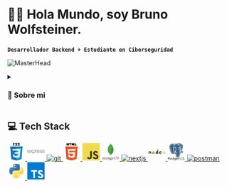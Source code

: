 # 👋🏻 Hola Mundo, soy Bruno Wolfsteiner.
**`Desarrollador Backend + Estudiante en Ciberseguridad`**

![MasterHead](https://media.licdn.com/dms/image/D4E16AQFWT0pag4SZdQ/profile-displaybackgroundimage-shrink_350_1400/0/1681844645915?e=1692835200&v=beta&t=9sq1Aflz1wtE-hqSIr8pbqN5jGZ4Y-RAdDBvJYAGoJA)

<details>
 <summary><h3>📄 Sobre mi </h3></summary>
 
Soy un apasionado Desarrollador Backend y Estudiante en Ciberseguridad con amplia experiencia en la creación de soluciones robustas y eficientes. Mi enfoque principal es garantizar un rendimiento óptimo 
y una funcionalidad sólida para las aplicaciones web y sistemas de backend que desarrollo.

Además de mis habilidades técnicas, poseo excelentes habilidades blandas que me permiten trabajar de manera efectiva en equipos multidisciplinarios, colaborando de manera 
fluida con diseñadores, front-end developers y otros profesionales.

Mi pasión por la inteligencia artificial me impulsa constantemente a explorar nuevas tecnologías y técnicas para mejorar la eficiencia y la inteligencia de las aplicaciones 
que desarrollo. Estoy emocionado por el potencial transformador de la IA y estoy comprometido en seguir aprendiendo y aplicando estos conocimientos en proyectos innovadores.

[Mira mi portfolio!](https://karmen-durbin-swe.netlify.app/)

 </details>


## 💻 Tech Stack
<p align="left"> <a href="https://www.w3schools.com/css/" target="_blank" rel="noreferrer"> <img src="https://raw.githubusercontent.com/devicons/devicon/master/icons/css3/css3-original-wordmark.svg" alt="css3" width="40" height="40"/> </a> <a href="https://expressjs.com" target="_blank" rel="noreferrer"> <img src="https://raw.githubusercontent.com/devicons/devicon/master/icons/express/express-original-wordmark.svg" alt="express" width="40" height="40"/> </a> <a href="https://git-scm.com/" target="_blank" rel="noreferrer"> <img src="https://www.vectorlogo.zone/logos/git-scm/git-scm-icon.svg" alt="git" width="40" height="40"/> </a> <a href="https://www.w3.org/html/" target="_blank" rel="noreferrer"> <img src="https://raw.githubusercontent.com/devicons/devicon/master/icons/html5/html5-original-wordmark.svg" alt="html5" width="40" height="40"/> </a> <a href="https://developer.mozilla.org/en-US/docs/Web/JavaScript" target="_blank" rel="noreferrer"> <img src="https://raw.githubusercontent.com/devicons/devicon/master/icons/javascript/javascript-original.svg" alt="javascript" width="40" height="40"/> </a> <a href="https://www.mongodb.com/" target="_blank" rel="noreferrer"> <img src="https://raw.githubusercontent.com/devicons/devicon/master/icons/mongodb/mongodb-original-wordmark.svg" alt="mongodb" width="40" height="40"/> </a> <a href="https://nextjs.org/" target="_blank" rel="noreferrer"> <img src="https://cdn.worldvectorlogo.com/logos/nextjs-2.svg" alt="nextjs" width="40" height="40"/> </a> <a href="https://nodejs.org" target="_blank" rel="noreferrer"> <img src="https://raw.githubusercontent.com/devicons/devicon/master/icons/nodejs/nodejs-original-wordmark.svg" alt="nodejs" width="40" height="40"/> </a> <a href="https://www.postgresql.org" target="_blank" rel="noreferrer"> <img src="https://raw.githubusercontent.com/devicons/devicon/master/icons/postgresql/postgresql-original-wordmark.svg" alt="postgresql" width="40" height="40"/> </a> <a href="https://postman.com" target="_blank" rel="noreferrer"> <img src="https://www.vectorlogo.zone/logos/getpostman/getpostman-icon.svg" alt="postman" width="40" height="40"/> </a> <a href="https://www.python.org" target="_blank" rel="noreferrer"> <img src="https://raw.githubusercontent.com/devicons/devicon/master/icons/python/python-original.svg" alt="python" width="40" height="40"/> </a> <a href="https://www.typescriptlang.org/" target="_blank" rel="noreferrer"> <img src="https://raw.githubusercontent.com/devicons/devicon/master/icons/typescript/typescript-original.svg" alt="typescript" width="40" height="40"/> </a> </p>

